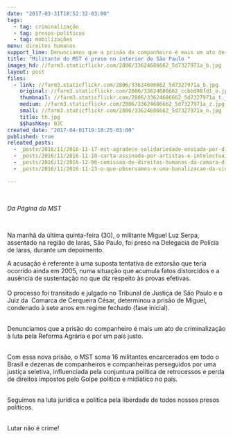 ```yaml
---
date: "2017-03-31T18:52:32-03:00"
tags:
  - tag: criminalização
  - tag: presos-políticos
  - tag: mobilizações
menu: direitos humanos
support_line: Denunciamos que a prisão do companheiro é mais um ato de criminalização à luta pela Reforma Agrária e por um país justo
title: "Militante do MST é preso no interior de São Paulo "
images_hd: //farm3.staticflickr.com/2806/33624686662_5d7327971a_b.jpg
layout: post
files:
  - link: //farm3.staticflickr.com/2806/33624686662_5d7327971a_b.jpg
    original: //farm3.staticflickr.com/2806/33624686662_ccbbd98fd1_o.jpg
    thumbnail: //farm3.staticflickr.com/2806/33624686662_5d7327971a_t.jpg
    medium: //farm3.staticflickr.com/2806/33624686662_5d7327971a_z.jpg
    small: //farm3.staticflickr.com/2806/33624686662_5d7327971a_n.jpg
    title: th.jpg
    $$hashKey: 0JC
created_date: "2017-04-01T19:18:25-03:00"
published: true
releated_posts:
  - _posts/2016/11/2016-11-17-mst-agradece-solidariedade-enviada-por-diversos-segmentos-sociais.md
  - _posts/2016/11/2016-11-18-carta-assinada-por-artistas-e-intelectuais-de-todo-o-mundo-afirma-apoio-ao-mst.md
  - _posts/2016/12/2016-12-06-comissao-de-direitos-humanos-da-camara-distrital-realiza-ato-contra-criminalizacao-dos-movimentos-populares.md
  - _posts/2016/11/2016-11-23-o-que-observamos-e-uma-banalizacao-da-violencia-onde-ha-decisoes-policiais-e-nao-judiciais-diz-juiz.md

---
```

<p>&nbsp;</p>

<p><em>Da P&aacute;gina do MST&nbsp;</em></p>

<p>&nbsp;</p>

<p>Na manh&atilde; da&nbsp;&uacute;ltima quinta-feira (30), o militante Miguel Luz Serpa, assentado na regi&atilde;o de Iaras, S&atilde;o Paulo,&nbsp;foi preso na Delegacia de Pol&iacute;cia de Iaras, durante um depoimento.</p>

<p>A acusa&ccedil;&atilde;o &eacute; referente &agrave; uma suposta tentativa de extors&atilde;o que teria ocorrido ainda em 2005, numa situa&ccedil;&atilde;o que acumula fatos distorcidos e a aus&ecirc;ncia de sustenta&ccedil;&atilde;o no que diz respeito &agrave;s provas efetivas.<br />
<br />
O processo foi transitado e julgado no Tribunal de Justi&ccedil;a de S&atilde;o Paulo e o Juiz da &nbsp;Comarca de Cerqueira C&eacute;sar, determinou a pris&atilde;o de Miguel, condenado &agrave; sete&nbsp;anos em regime fechado (fase inicial).</p>

<p><br />
Denunciamos que a pris&atilde;o do companheiro &eacute; mais um ato de criminaliza&ccedil;&atilde;o &agrave; luta pela Reforma Agr&aacute;ria e por um pa&iacute;s justo.</p>

<p><br />
Com essa nova pris&atilde;o, o MST soma 16 militantes encarcerados em todo o Brasil e dezenas de companheiros e companheiras perseguidos por uma justi&ccedil;a seletiva, influenciada pela conjuntura pol&iacute;tica de retrocessos e perda de direitos impostos pelo Golpe pol&iacute;tico e midi&aacute;tico no pa&iacute;s.&nbsp;</p>

<p><br />
Seguimos na luta jur&iacute;dica e pol&iacute;tica pela liberdade de todos nossos presos pol&iacute;ticos.&nbsp;</p>

<p><br />
Lutar n&atilde;o &eacute; crime!</p>
